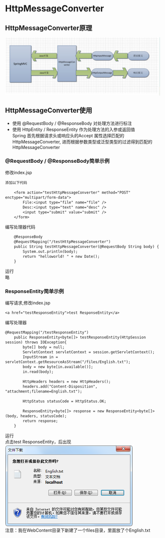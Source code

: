 # HttpMessageConverter
## HttpMessageConverter原理
![图片无法加载](https://github.com/Ywfy/Learning-summary-for-SpringMVC/blob/master/Employee/img/stm.png)<br>

## HttpMessageConverter使用
* 使用 @RequestBody / @ResponseBody 对处理方法进行标注
* 使用 HttpEntity<T> / ResponseEntity<T> 作为处理方法的入参或返回值<br>
Spring 首先根据请求头或响应头的Accept 属性选择匹配的 HttpMessageConverter, 进而根据参数类型或泛型类型的过滤得到匹配的 HttpMessageConverter<br>

### @RequestBody / @ResponseBody简单示例
修改index.jsp
```
添加以下代码

	<form action="testHttpMessageConverter" method="POST" enctype="multipart/form-data">
		File:<input type="file" name="file" />
		Desc:<input type="text" name="desc" />
		<input type="submit" value="submit" />
	</form>
```
编写处理器代码
```
	@ResponseBody
	@RequestMapping("/testHttpMessageConverter")
	public String testHttpMessageConverter(@RequestBody String body) {
		System.out.println(body);
		return "helloworld! " + new Date();
	}
```
运行<br>
略

### ResponseEntity<T>简单示例
编写请求,修改index.jsp
```
<a href="testResponseEntity">test ResponseEntity</a>
```

编写处理器
```
@RequestMapping("/testResponseEntity")
	public ResponseEntity<byte[]> testResponseEntity(HttpSession session) throws IOException{
		byte[] body = null;
		ServletContext servletContext = session.getServletContext();
		InputStream in = servletContext.getResourceAsStream("/files/English.txt");
		body = new byte[in.available()];
		in.read(body);
		
		HttpHeaders headers = new HttpHeaders();
		headers.add("Content-Disposition", "attachment;filename=English.txt");
		
		HttpStatus statusCode = HttpStatus.OK;
		
		ResponseEntity<byte[]> response = new ResponseEntity<byte[]>(body, headers, statusCode);
		return response;
	}
```

运行<br>
点击test ResponseEntity，后出现<br>
![无法加载图片](https://github.com/Ywfy/Learning-summary-for-SpringMVC/blob/master/Employee/img/xz.png)<br>
注意：我在WebContent目录下新建了一个files目录，里面放了个English.txt<br>
<br>
